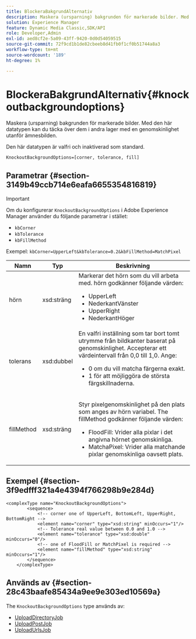 ```yaml
---
title: BlockeraBakgrundAlternativ
description: Maskera (ursparning) bakgrunden för markerade bilder. Med den här datatypen kan du täcka över dem i andra lager med en genomskinlighet utanför objektbilden. En valfri parameter som är inaktiverad som standard.
solution: Experience Manager
feature: Dynamic Media Classic,SDK/API
role: Developer,Admin
exl-id: aed8cf2e-5a09-43ff-9420-0d0d54059515
source-git-commit: 72f9cd1b1de82cbeeb8d41fb0f1cf0b51744a8a3
workflow-type: tm+mt
source-wordcount: '189'
ht-degree: 1%

---
```


# BlockeraBakgrundAlternativ{#knockoutbackgroundoptions}

Maskera (ursparning) bakgrunden för markerade bilder. Med den här datatypen kan du täcka över dem i andra lager med en genomskinlighet utanför ämnesbilden.

Den här datatypen är valfri och inaktiverad som standard.

`KnockoutBackgroundOptions=[corner, tolerance, fill]`

## Parametrar {#section-3149b49ccb714e6eafa6655354816819}

>[!IMPORTANT]
>
>Om du konfigurerar `KnockoutBackgroundOptions` i Adobe Experience Manager använder du följande parametrar i stället:
>* `kbCorner`
>* `kbTolerance`
>* `kbFillMethod`
>
>Exempel: `kbCorner=UpperLeft&kbTolerance=0.2&kbFillMethod=MatchPixel`

<table id="table_68131DE0A3C84908A43C6F7777F20973"> 
 <thead> 
  <tr> 
   <th colname="col1" class="entry"> Namn </th> 
   <th colname="col2" class="entry"> Typ </th> 
   <th colname="col3" class="entry"> Beskrivning </th> 
  </tr> 
 </thead>
 <tbody> 
  <tr> 
   <td colname="col1"> <span class="codeph"> <span class="varname"> hörn</span> </span> </td> 
   <td colname="col2"> <span class="codeph"> xsd:sträng</span> </td> 
   <td colname="col3">Markerar det hörn som du vill arbeta med. <span class="codeph"> hörn</span> godkänner följande värden: 
    <ul id="ul_36C2F07706764A7081010D5521BF3096">
     <li id="li_CBACE5C6AA8C48D3BEE033D3AE03AF3C"><span class="codeph"> UpperLeft</span></li>
     <li id="li_49AC53536B4B4D2CA3DD89E2A2B2E95D"><span class="codeph"> NederkantVänster</span></li>
     <li id="li_7AD372FF4A9B48F0A16964EE9CB3EE88"><span class="codeph"> UpperRight</span></li>
     <li id="li_D31476DD9A8E4BDBB13A6DDA46547877"><span class="codeph"> NederkantHöger</span></li>
    </ul></td> 
  </tr> 
  <tr> 
   <td colname="col1"> <span class="codeph"> <span class="varname"> tolerans</span> </span> </td> 
   <td colname="col2"> <span class="codeph"> xsd:dubbel</span> </td> 
   <td colname="col3">En valfri inställning som tar bort tomt utrymme från bildkanter baserat på genomskinlighet. Accepterar ett värdeintervall från 0,0 till 1,0. Ange: 
    <ul id="ul_FE5423B857AE43FCBA7A9AEA76C754CC">
     <li id="li_01E3BD0AB8DA4C408B47CB02B269404A">0 om du vill matcha färgerna exakt. </li>
     <li id="li_FCE21384265D4ECE9C0D785F1BB32C3A">1 för att möjliggöra de största färgskillnaderna. </li>
    </ul></td> 
  </tr> 
  <tr> 
   <td colname="col1"> <span class="codeph"> <span class="varname"> fillMethod</span> </span> </td> 
   <td colname="col2"> <span class="codeph"> xsd:sträng</span> </td> 
   <td colname="col3"> <p>Styr pixelgenomskinlighet på den plats som anges av <span class="codeph"><span class="varname"> hörn</span></span> variabel. The <span class="codeph"> fillMethod</span> godkänner följande värden: </p> 
    <ul id="ul_D95F3B613D344BB89487ED09D83F9217"> 
     <li id="li_3D7B7CA1B9094D16A98E0BA3D962E97F"> <span class="codeph"> FloodFill</span>: Vrider alla pixlar i det angivna hörnet genomskinliga. </li> 
     <li id="li_F97343C3DA7644BCBD1748AD8F9DCE2E"> <span class="codeph"> MatchaPixel</span>: Vrider alla matchande pixlar genomskinliga oavsett plats. </li> 
    </ul> </td> 
  </tr> 
 </tbody> 
</table>

## Exempel {#section-3f9edfff321a4e4394f766298b9e284d}

```
<complexType name="KnockoutBackgroundOptions">
        <sequence>
            <!-- corner one of UpperLeft, BottomLeft, UpperRight, BottomRight -->
            <element name="corner" type="xsd:string" minOccurs="1"/>
            <!-- Tolerance real value between 0.0 and 1.0 -->
            <element name="tolerance" type="xsd:double" minOccurs="0"/>
            <!-- one of FloodFill or MatchPixel is required -->
            <element name="fillMethod" type="xsd:string" minOccurs="1"/>
        </sequence>
    </complexType>
```

## Används av {#section-28c43baafe85434a9ee9e303ed10569a}

The `KnockoutBackgroundOptions` type används av:

* [UploadDirectoryJob](../../types/c-data-types/r-upload-directory-job.md#reference-e707ebf53b074c49ad983d1886e0bbb6)
* [UploadPostJob](../../types/c-data-types/r-upload-post-job.md#reference-bca2339b593f4637a687c33937215ef4)
* [UploadUrlsJob](../../types/c-data-types/r-upload-urls-job.md#reference-8e9bc895268c4321b233dbeadc990398)
